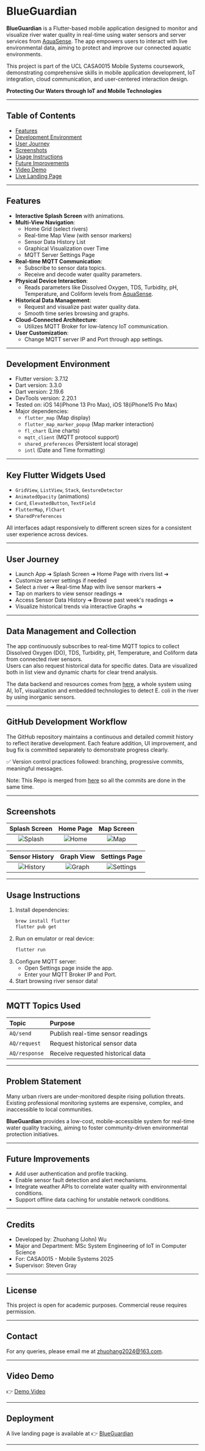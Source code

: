 # BlueGuardian

**BlueGuardian** is a Flutter-based mobile application designed to monitor and visualize river water quality in real-time using water sensors and server services from [AquaSense](https://github.com/Headmaster218/Thames-pollution-detect-IoT). The app empowers users to interact with live environmental data, aiming to protect and improve our connected aquatic environments.

This project is part of the UCL CASA0015 Mobile Systems coursework, demonstrating comprehensive skills in mobile application development, IoT integration, cloud communication, and user-centered interaction design.

**Protecting Our Waters through IoT and Mobile Technologies**

---

## Table of Contents

- [Features](#features)
- [Development Environment](#Development-Environment)
- [User Journey](#user-journey)
- [Screenshots](#screenshots)
- [Usage Instructions](#Usage-Instructions)
- [Future Improvements](#future-improvements)
- [Video Demo](#video-demo)
- [Live Landing Page](#deployment)

---
## Features

- **Interactive Splash Screen** with animations.
- **Multi-View Navigation**:
  - Home Grid (select rivers)
  - Real-time Map View (with sensor markers)
  - Sensor Data History List
  - Graphical Visualization over Time
  - MQTT Server Settings Page
- **Real-time MQTT Communication**:
  - Subscribe to sensor data topics.
  - Receive and decode water quality parameters.
- **Physical Device Interaction**:
  - Reads parameters like Dissolved Oxygen, TDS, Turbidity, pH, Temperature, and Coliform levels from [AquaSense](https://github.com/Headmaster218/Thames-pollution-detect-IoT).
- **Historical Data Management**:
  - Request and visualize past water quality data.
  - Smooth time series browsing and graphs.
- **Cloud-Connected Architecture**:
  - Utilizes MQTT Broker for low-latency IoT communication.
- **User Customization**:
  - Change MQTT server IP and Port through app settings.

---

## Development Environment

- Flutter version: 3.7.12
- Dart version: 3.3.0
- Dart version: 2.19.6 
- DevTools version:  2.20.1
- Tested on: iOS 14(iPhone 13 Pro Max), iOS 18(iPhone15 Pro Max)
- Major dependencies:
  - `flutter_map` (Map display)
  - `flutter_map_marker_popup` (Map marker interaction)
  - `fl_chart` (Line charts)
  - `mqtt_client` (MQTT protocol support)
  - `shared_preferences` (Persistent local storage)
  - `intl` (Date and Time formatting)

---

## Key Flutter Widgets Used

- `GridView`, `ListView`, `Stack`, `GestureDetector`
- `AnimatedOpacity` (animations)
- `Card`, `ElevatedButton`, `TextField`
- `FlutterMap`, `FlChart`
- `SharedPreferences`

All interfaces adapt responsively to different screen sizes for a consistent user experience across devices.

---

## User Journey

- Launch App ➔ Splash Screen ➔ Home Page with rivers list ➔
- Customize server settings if needed
- Select a river ➔ Real-time Map with live sensor markers ➔
- Tap on markers to view sensor readings ➔
- Access Sensor Data History ➔ Browse past week's readings ➔
- Visualize historical trends via interactive Graphs ➔


---

## Data Management and Collection

The app continuously subscribes to real-time MQTT topics to collect Dissolved Oxygen (DO), TDS, Turbidity, pH, Temperature, and Coliform data from connected river sensors.  
Users can also request historical data for specific dates. Data are visualized both in list view and dynamic charts for clear trend analysis.

The data backend and resources comes from [here](https://github.com/Headmaster218/Thames-pollution-detect-IoT), a whole system using AI, IoT, visualization and embedded technologies to detect E. coli in the river by using inorganic sensors.

---

## GitHub Development Workflow

The GitHub repository maintains a continuous and detailed commit history to reflect iterative development. Each feature addition, UI improvement, and bug fix is committed separately to demonstrate progress clearly.

✅ Version control practices followed: branching, progressive commits, meaningful messages.

Note: This Repo is merged from [here](https://github.com/Headmaster218/BlueGuardian) so all the commits are done in the same time.

---

## Screenshots

| Splash Screen | Home Page | Map Screen |
|:---:|:---:|:---:|
| ![Splash](./media/splash.png) | ![Home](media/home.png) | ![Map](media/map.png) |

| Sensor History | Graph View | Settings Page |
|:---:|:---:|:---:|
| ![History](media/history.png) | ![Graph](media/graph.png) | ![Settings](media/setting.png) |

---

## Usage Instructions

1. Install dependencies:
   ```bash
   brew install flutter
   flutter pub get
   ```
2. Run on emulator or real device:
   ```bash
   flutter run
   ```
3. Configure MQTT server:
   - Open Settings page inside the app.
   - Enter your MQTT Broker IP and Port.
4. Start browsing river sensor data!

---

## MQTT Topics Used

| Topic         | Purpose                              |
|:--------------|:-------------------------------------|
| `AQ/send`     | Publish real-time sensor readings    |
| `AQ/request`  | Request historical sensor data       |
| `AQ/response` | Receive requested historical data    |


---

## Problem Statement

Many urban rivers are under-monitored despite rising pollution threats. Existing professional monitoring systems are expensive, complex, and inaccessible to local communities. 

**BlueGuardian** provides a low-cost, mobile-accessible system for real-time water quality tracking, aiming to foster community-driven environmental protection initiatives.

---

## Future Improvements

- Add user authentication and profile tracking.
- Enable sensor fault detection and alert mechanisms.
- Integrate weather APIs to correlate water quality with environmental conditions.
- Support offline data caching for unstable network conditions.

---

## Credits

- Developed by: Zhuohang (John) Wu
- Major and Department: MSc System Engineering of IoT in Computer Science
- For: CASA0015 - Mobile Systems 2025
- Supervisor: Steven Gray

---

## License

This project is open for academic purposes. Commercial reuse requires permission.

---

## Contact

For any queries, please email me at [zhuohang2024@163.com](mailto:zhuohang2024@163.com).

---

## Video Demo

👉 [Demo Video](./media/BlueGuardian.mp4)

---

## Deployment

A live landing page is available at 👉 [BlueGuardian](https://headmaster218.github.io/BlueGuardian/)

---